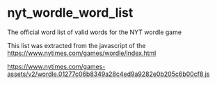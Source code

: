 # nyt_wordle_word_list
The official word list of valid words for the NYT wordle game


This list was extracted from the javascript of the https://www.nytimes.com/games/wordle/index.html

https://www.nytimes.com/games-assets/v2/wordle.01277c06b8349a28c4ed9a9282e0b205c6b00cf8.js
